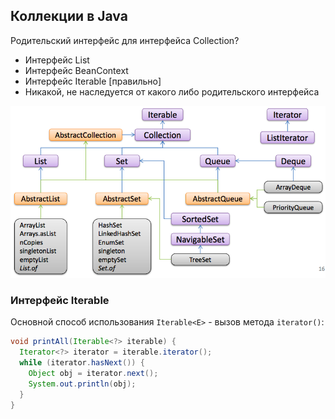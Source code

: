 ﻿## Коллекции в Java

Родительский интерфейс для интерфейса Collection?
* Интерфейс List
* Интерфейс BeanContext
* Интерфейс Iterable [правильно]
* Никакой, не наследуется от какого либо родительского интерфейса

![img alt](images/collections.png "")

### Интерфейс Iterable<E>
	
Основной способ использования `Iterable<E>` - вызов метода `iterator()`:
	
```java
void printAll(Iterable<?> iterable) {
  Iterator<?> iterator = iterable.iterator();
  while (iterator.hasNext()) {
    Object obj = iterator.next();
    System.out.println(obj);
  }
}
```

